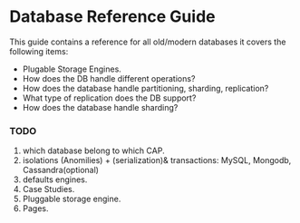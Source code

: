 # Database Reference Guide

This guide contains a reference for all old/modern databases it covers the following items:

- Plugable Storage Engines.
- How does the DB handle different operations?
- How does the database handle partitioning, sharding, replication?
- What type of replication does the DB support?
- How does the database handle sharding?



### TODO  
1. which database belong to which CAP.
2. isolations (Anomilies) + (serialization)& transactions: MySQL, Mongodb, Cassandra(optional) 
3. defaults engines.
4. Case Studies. 
5. Pluggable storage engine.
6. Pages. 
